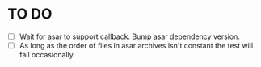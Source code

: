 # TO DO

- [ ] Wait for asar to support callback. Bump asar dependency version.
- [ ] As long as the order of files in asar archives isn't constant the test will fail occasionally.
